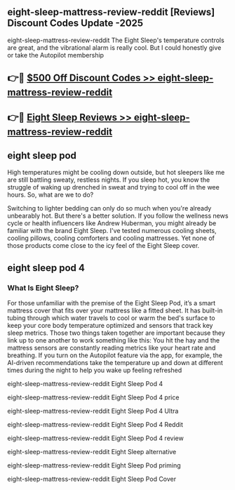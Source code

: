 ## eight-sleep-mattress-review-reddit [Reviews​] Discount Codes Update -2025

eight-sleep-mattress-review-reddit The Eight Sleep's temperature controls are great, and the vibrational alarm is really cool. But I could honestly give or take the Autopilot membership

## 👉🔴 [$500 Off Discount Codes >> eight-sleep-mattress-review-reddit](http://download.freeplayer.one?title=eight-sleep-mattress-review-reddit&ref=18-ES)

## 👉🔴 [Eight Sleep Reviews >> eight-sleep-mattress-review-reddit](http://download.freeplayer.one?title=eight-sleep-mattress-review-reddit&ref=18-ES)

## eight sleep pod

High temperatures might be cooling down outside, but hot sleepers like me are still battling sweaty, restless nights. If you sleep hot, you know the struggle of waking up drenched in sweat and trying to cool off in the wee hours. So, what are we to do?

Switching to lighter bedding can only do so much when you're already unbearably hot. But there's a better solution. If you follow the wellness news cycle or health influencers like Andrew Huberman, you might already be familiar with the brand Eight Sleep. I've tested numerous cooling sheets, cooling pillows, cooling comforters and cooling mattresses. Yet none of those products come close to the icy feel of the Eight Sleep cover.

## eight sleep pod 4

### What Is Eight Sleep?

For those unfamiliar with the premise of the Eight Sleep Pod, it’s a smart mattress cover that fits over your mattress like a fitted sheet. It has built-in tubing through which water travels to cool or warm the bed's surface to keep your core body temperature optimized and sensors that track key sleep metrics. Those two things taken together are important because they link up to one another to work something like this: You hit the hay and the mattress sensors are constantly reading metrics like your heart rate and breathing. If you turn on the Autopilot feature via the app, for example, the AI-driven recommendations take the temperature up and down at different times during the night to help you wake up feeling refreshed

eight-sleep-mattress-review-reddit Eight Sleep Pod 4

eight-sleep-mattress-review-reddit Eight Sleep Pod 4 price

eight-sleep-mattress-review-reddit Eight Sleep Pod 4 Ultra

eight-sleep-mattress-review-reddit Eight Sleep Pod 4 Reddit

eight-sleep-mattress-review-reddit Eight Sleep Pod 4 review

eight-sleep-mattress-review-reddit Eight Sleep alternative

eight-sleep-mattress-review-reddit Eight Sleep Pod priming

eight-sleep-mattress-review-reddit Eight Sleep Pod Cover